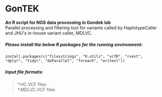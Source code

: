 # GonTEK
**An R script for NGS data processing in Gondek lab**    
Parallel processing and filtering tool for variants called by HaplotypeCaller and JHU's in-house variant caller, MDLVC.

##### Please install the below R packages for the running environment:
```
install.packages(c("filesstrings", "R.utils", "vcfR", "rvest", "dplyr", "tidyr", "doParallel", "foreach", "writexl"))
```

##### Input file formats:
> *.HC.VCF files    
> *.MDLVC.VCF files    

